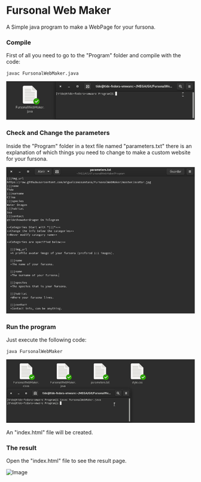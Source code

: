 # Fursonal Web Maker
A Simple java program to make a WebPage for your fursona.

### Compile
First of all you need to go to the "Program" folder and compile with the code:
```
javac FursonalWebMaker.java
```
![Image](https://raw.githubusercontent.com/miguelcanosantana/FursonalWebMaker/master/media/2.gif)

### Check  and Change the parameters
Inside the "Program" folder in a text file named "parameters.txt" there is an explanation of which things you need to change to make a custom website for your fursona.

![Image](https://raw.githubusercontent.com/miguelcanosantana/FursonalWebMaker/master/media/1.PNG)

### Run the program
Just execute the following code:
```
java FursonalWebMaker
```
![Image](https://raw.githubusercontent.com/miguelcanosantana/FursonalWebMaker/master/media/3.gif)

An "index.html" file will be created.

### The result

Open the "index.html" file to see the result page.

![Image](https://github.com/miguelcanosantana/FursonalWebMaker/blob/master/media/4.gif)
